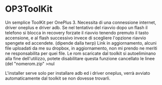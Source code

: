 # OP3ToolKit
Un semplice ToolKit per OnePlus 3.
Necessita di una connessione internet, driver oneplus e driver adb.
Se nel tentativo del riavvio dopo un flash il telefono si blocca in recovery forzate il riavvio tenendo premuto il tasto accensione, e al flash successivo invece di scegliere l'opzione riavvio spengete ed accendete. (dipende dalla twrp)
Link in aggiornamento, alcuni file uploadati da me su dropbox, in aggiornamento, non mi prendo ne meriti ne responsabilita per quei file.
Le rom scaricate dal toolkit si autoeliminano alla fine dell'utilizzo, potete disabilitare questa funzione cancellato le linee (del "nomerom.zip" >nul


L'installer serve solo per installare adb ed i driver oneplus, verrà avviato automaticamente dal toolkit se non dovesse trovarli.
